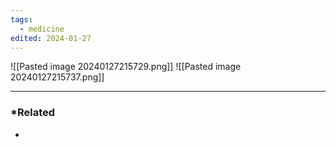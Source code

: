 ```yaml
---
tags:
  - medicine
edited: 2024-01-27
---
```

![[Pasted image 20240127215729.png]]
![[Pasted image 20240127215737.png]]

---
### *Related
- 